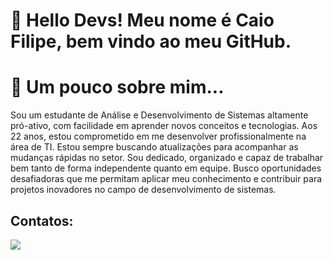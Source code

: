 # 👋 Hello Devs! Meu nome é Caio Filipe, bem vindo ao meu GitHub.

# 🤔 Um pouco sobre mim...

Sou um estudante de Análise e
Desenvolvimento de Sistemas
altamente pró-ativo, com
facilidade em aprender novos
conceitos e tecnologias. Aos 22
anos, estou comprometido em
me desenvolver
profissionalmente na área de
TI. Estou sempre buscando
atualizações para acompanhar
as mudanças rápidas no setor.
Sou dedicado, organizado e
capaz de trabalhar bem tanto
de forma independente quanto
em equipe. Busco
oportunidades desafiadoras
que me permitam aplicar meu
conhecimento e contribuir
para projetos inovadores no
campo de desenvolvimento de
sistemas. 

## Contatos:
<div>
<a href="linkedin.com/in/caio-filipe-soares-carvalho-04050b226" target="_blank"><img loading="lazy" src="https://img.shields.io/badge/-LinkedIn-%230077B5?style=for-the-badge&logo=linkedin&logoColor=white" target="_blank"></a>   
</div>


